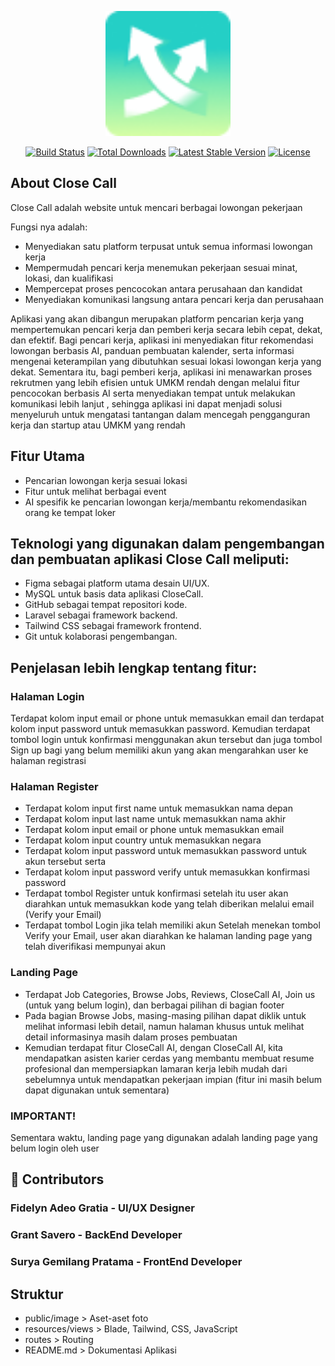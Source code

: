 <p align="center"><a href="https://laravel.com" target="_blank"><img src="public/image/logo.png" width="200" alt="Laravel Logo"></a></p>

<p align="center">
<a href="https://github.com/laravel/framework/actions"><img src="https://github.com/laravel/framework/workflows/tests/badge.svg" alt="Build Status"></a>
<a href="https://packagist.org/packages/laravel/framework"><img src="https://img.shields.io/packagist/dt/laravel/framework" alt="Total Downloads"></a>
<a href="https://packagist.org/packages/laravel/framework"><img src="https://img.shields.io/packagist/v/laravel/framework" alt="Latest Stable Version"></a>
<a href="https://packagist.org/packages/laravel/framework"><img src="https://img.shields.io/packagist/l/laravel/framework" alt="License"></a>
</p>

## About Close Call

Close Call adalah website untuk mencari berbagai lowongan pekerjaan

Fungsi nya adalah:
- Menyediakan satu platform terpusat untuk semua informasi lowongan kerja
- Mempermudah pencari kerja menemukan pekerjaan sesuai minat, lokasi, dan kualifikasi
- Mempercepat proses pencocokan antara perusahaan dan kandidat
- Menyediakan komunikasi langsung antara pencari kerja dan perusahaan

Aplikasi yang akan dibangun merupakan platform pencarian kerja yang mempertemukan pencari kerja dan pemberi kerja secara lebih cepat, dekat, dan efektif. Bagi pencari kerja, aplikasi ini menyediakan fitur rekomendasi lowongan berbasis AI, panduan pembuatan kalender, serta informasi mengenai keterampilan yang dibutuhkan sesuai lokasi lowongan kerja yang dekat. Sementara itu, bagi pemberi kerja, aplikasi ini menawarkan proses rekrutmen yang lebih efisien untuk UMKM rendah dengan melalui fitur pencocokan berbasis AI serta menyediakan tempat untuk melakukan komunikasi lebih lanjut , sehingga aplikasi ini dapat menjadi solusi menyeluruh untuk mengatasi tantangan dalam mencegah pengganguran kerja dan startup atau UMKM yang rendah

## Fitur Utama
- Pencarian lowongan kerja sesuai lokasi
- Fitur untuk melihat berbagai event
- AI spesifik ke pencarian lowongan kerja/membantu rekomendasikan orang ke tempat loker

## Teknologi yang digunakan dalam pengembangan dan pembuatan aplikasi Close Call meliputi:
- Figma sebagai platform utama desain UI/UX.
- MySQL untuk basis data aplikasi CloseCall.
- GitHub sebagai tempat repositori kode.
- Laravel sebagai framework backend.
- Tailwind CSS sebagai framework frontend.
- Git untuk kolaborasi pengembangan.

## Penjelasan lebih lengkap tentang fitur:
### Halaman Login
Terdapat kolom input email or phone untuk memasukkan email dan terdapat kolom input password untuk memasukkan password.
Kemudian terdapat tombol login untuk konfirmasi menggunakan akun tersebut dan juga tombol Sign up bagi yang belum memiliki akun yang akan mengarahkan user ke halaman registrasi

### Halaman Register
- Terdapat kolom input first name untuk memasukkan nama depan
- Terdapat kolom input last name untuk memasukkan nama akhir
- Terdapat kolom input email or phone untuk memasukkan email
- Terdapat kolom input country untuk memasukkan negara
- Terdapat kolom input password untuk memasukkan password untuk akun tersebut serta
- Terdapat kolom input password verify untuk memasukkan konfirmasi password
- Terdapat tombol Register untuk konfirmasi setelah itu user akan diarahkan untuk memasukkan kode yang telah diberikan melalui email (Verify your Email)
- Terdapat tombol Login jika telah memiliki akun
Setelah menekan tombol Verify your Email, user akan diarahkan ke halaman landing page yang telah diverifikasi mempunyai akun

### Landing Page
- Terdapat Job Categories, Browse Jobs, Reviews, CloseCall AI, Join us (untuk yang belum login), dan berbagai pilihan di bagian footer
- Pada bagian Browse Jobs, masing-masing pilihan dapat diklik untuk melihat informasi lebih detail, namun halaman khusus untuk melihat detail informasinya masih dalam proses pembuatan
- Kemudian terdapat fitur CloseCall AI, dengan CloseCall AI, kita mendapatkan asisten karier cerdas yang membantu membuat resume profesional dan mempersiapkan lamaran kerja lebih mudah dari sebelumnya untuk mendapatkan pekerjaan impian (fitur ini masih belum dapat digunakan untuk sementara)
### IMPORTANT!
Sementara waktu, landing page yang digunakan adalah landing page yang belum login oleh user

## 👥 Contributors
### Fidelyn Adeo Gratia - UI/UX Designer
### Grant Savero - BackEnd Developer
### Surya Gemilang Pratama - FrontEnd Developer

## Struktur
- public/image > Aset-aset foto
- resources/views > Blade, Tailwind, CSS, JavaScript
- routes > Routing
- README.md > Dokumentasi Aplikasi
